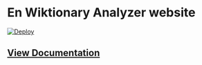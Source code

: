 # En Wiktionary Analyzer website

[![Deploy](https://www.herokucdn.com/deploy/button.png)](https://heroku.com/deploy?template=https://github.com/tilomitra/bedrock)

## [View Documentation](http://tilomitra.github.io/bedrock)
